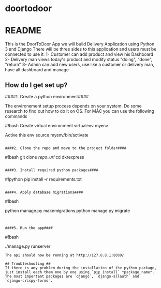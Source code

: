 # doortodoor

# README #

This is the DoorToDoor App
we will build Delivery Application using Python 3 and Django
There will be three sides to this application and users must be connected to use it:
1- Customer can add product and view his Dashboard
2- Delivery man views today's product and modify status "doing", "done", "return"
3- Admin can add new users, use like a customer or delivery man, have all dashboard and manage

## How do I get set up? ##

####1. Create a python environment####

The environement setup process depends on your system. Do some research to find out how to do it on OS. For MAC you can use the following commands

#!bash
Create virtual environment
virtualenv myenv

Active this env
source myenv/bin/activate
```

####2. Clone the repo and move to the project folder####
```
#!bash
git clone *repo_url*
cd dkrexpress

```

####3. Install required python packages####
```
#!python
pip install -r requirements.txt

```

####4. Apply database migrations####
```
#!bash

python manage.py makemigrations
python manage.py migrate
```


####5. Run the app####
```
#!bash

./manage.py runserver

```
The api should now be running at http://127.0.0.1:8000/

## Troubleshooting ##
If there is any problem during the installation of the python package, just install each them one by one using `pip install` *package_name*. 
The most important packages are `django`, `django-allauth` and `django-crispy-forms`.

